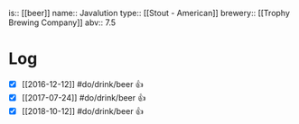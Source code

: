is:: [[beer]]
name:: Javalution
type:: [[Stout - American]]
brewery:: [[Trophy Brewing Company]]
abv:: 7.5

# Log
- [x] [[2016-12-12]] #do/drink/beer 👍
- [x] [[2017-07-24]] #do/drink/beer 👍
- [x] [[2018-10-12]] #do/drink/beer 👍
